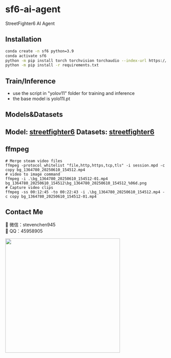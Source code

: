 # sf6-ai-agent
StreetFighter6 AI Agent

##  Installation
```bash
conda create -n sf6 python=3.9
conda activate sf6
python -m pip install torch torchvision torchaudio --index-url https://download.pytorch.org/whl/cu128  # based on your cuda version
python -m pip install -r requirements.txt
```

##  Train/Inference
- use the script in "yolov11" folder for training and inference
- the base model is yolo11l.pt

## Models&Datasets
Model: [streetfighter6](https://www.kaggle.com/models/cafechen/streetfighter6)
Datasets: [streetfighter6](https://www.kaggle.com/datasets/cafechen/streetfighter6)
- 
## ffmpeg 
```shell
# Merge steam video files
ffmpeg -protocol_whitelist "file,http,https,tcp,tls" -i session.mpd -c copy bg_1364780_20250610_154512.mp4
# video to image command
ffmpeg -i .\bg_1364780_20250610_154512-01.mp4 bg_1364780_20250610_154512\bg_1364780_20250610_154512_%06d.png
# Capture video clips
ffmpeg -ss 00:12:45 -to 00:22:43 -i .\bg_1364780_20250610_154512.mp4 -c copy bg_1364780_20250610_154512-01.mp4
```

## Contact Me
📱 微信：stevenchen945  
💬 QQ：45958905


<img src="assets/show.png" width="360" />